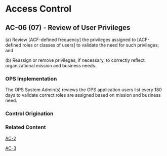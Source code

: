 # Access Control
## AC-06 (07) - Review of User Privileges

(a) Review [ACF-defined frequency] the privileges assigned to [ACF-defined roles or classes of users] to validate the need for such privileges; and

(b) Reassign or remove privileges, if necessary, to correctly reflect organizational mission and business needs.

### OPS Implementation

The OPS System Admin(s) reviews the OPS application users list every 180 days to validate correct roles are assigned based on mission and business need.

### Control Origination

### Related Content

[AC-2](./ac-02.md)

[AC-3](./ac-03.md)
